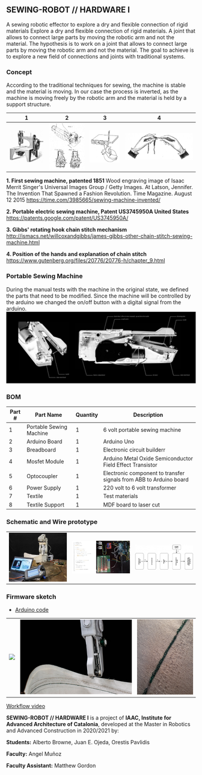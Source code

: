 ## **SEWING-ROBOT // HARDWARE I**
A sewing robotic effector to explore a dry and flexible connection of rigid materials
Explore a dry and flexible connection of rigid materials. A joint that allows to connect large parts by moving the robotic arm and not the material.
The hypothesis is to work on a joint that allows to connect large parts by moving the robotic arm and not the material. The goal to achieve is to explore a new field of connections and joints with traditional systems.

### **Concept**
According to the traditional techniques for sewing, the machine is stable and the material is moving. In our case the process is inverted, as the machine is moving freely by the robotic arm and the material is held by a support structure.

|               1 |               2 |              3 |               4 |
| -------------- | -------------- | ------------- | -------------- |
| <img src="doc/SMR_Sewing_singer_1st_patent.jpeg" width="300"> | <img src="doc/SMR_Sewing_US3745950-drawings-page-2b.png" width="300"> |  ![example](doc/SMR_Sewing%20gibbs_rotating_%20hook.jpg) | ![example](doc/SMR_Gutenberg%20Position_of_the_hands.jpg) |

**1. First sewing machine, patented 1851**
Wood engraving image of Isaac Merrit Singer's Universal Images Group / Getty Images. At Latson, Jennifer. The Invention That Spawned a Fashion Revolution. Time Magazine.  August 12 2015 https://time.com/3985665/sewing-machine-invented/

**2. Portable electric sewing machine, Patent US3745950A United States**
https://patents.google.com/patent/US3745950A/

**3. Gibbs' rotating hook chain stitch mechanism**
http://ismacs.net/willcoxandgibbs/james-gibbs-other-chain-stitch-sewing-machine.html

**4. Position of the hands and explanation of chain stitch**
https://www.gutenberg.org/files/20776/20776-h/chapter_9.html


### **Portable Sewing Machine**
During the manual tests with the machine in the original state, we defined the parts that need to be modified. Since the machine will be controlled by the arduino we changed the on/off button with a digital signal from the arduino.
![example](doc/SM_portable_sewing_machine_parts.jpg)

### **BOM**
| **Part #** | **Part Name** | **Quantity** | **Description** |
| ------------- | ------------- | ------------- | ------------- |
| 1  | Portable Sewing Machine  | 1  |  6 volt portable sewing machine  |
| 2  | Arduino Board  | 1  | Arduino Uno  |
| 3  | Breadboard  | 1  | Electronic circuit builderr  |
| 4  | Mosfet Module  | 1  | Arduino Metal Oxide Semiconductor Field Effect Transistor  |
| 5  | Optocoupler  | 1  | Electronic component to transfer signals from ABB to Arduino board   |
| 6  | Power Supply  | 1  | 220 volt to 6 volt transformer  |
| 7  | Textile  | 1  | Test materials  |
| 8  | Textile Support | 1  | MDF board to laser cut  |

### **Schematic and Wire prototype**
|               |                |                |
| ------------- | -------------- | -------------- |
| <img src="doc/SM_Work_cell.jpg" width="300">  | <img src="doc/SM_Firmware.jpg" width="300">  | <img src="doc/SM_flow-chart-hardware.jpg" width="300"> |

### **Firmware sketch**
* [Arduino code](https://github.com/MRAC-IAAC/SEWING-ROBOT/src/Sewing01.ino)

|               |                |                |       
| ------------- | -------------- | -------------- | 
| <img src="doc/SM01.JPG" width="300"> | <img src="doc/SM02.jpg" width="300">  |  <img src="doc/SM03.jpg" height="200">  |

[Workflow video](https://youtu.be/R_Z0p0leJvI)

**SEWING-ROBOT // HARDWARE I** is a project of **IAAC, Institute for Advanced Architecture of Catalonia**, developed at the Master in Robotics and Advanced Construction in 2020/2021 by:

**Students:** Alberto Browne, Juan E. Ojeda, Orestis Pavlidis

**Faculty:** Angel Muñoz

**Faculty Assistant:** Matthew Gordon
